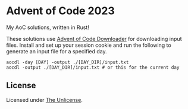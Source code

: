 # Advent of Code 2023

My AoC solutions, written in Rust!

These solutions use [Advent of Code Downloader](https://github.com/GreenLightning/advent-of-code-downloader)
for downloading input files. Install and set up your session cookie and run the following to generate an
input file for a specified day.

```shell
aocdl -day [DAY] -output ./[DAY_DIR]/input.txt
aocdl -output ./[DAY_DIR]/input.txt # or this for the current day
```

## License

Licensed under [The Unlicense](/LICENSE).
